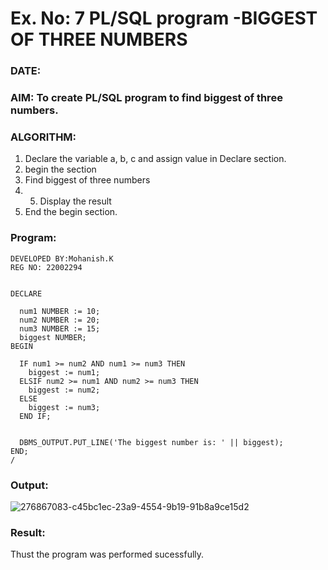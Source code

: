 # Ex. No: 7 PL/SQL program -BIGGEST OF THREE NUMBERS  
### DATE: 
### AIM: To create PL/SQL program to find biggest of three numbers.

### ALGORITHM:
1. Declare the variable a, b, c and assign value in Declare section.
2. begin the section
3. Find biggest of three numbers 
4. 5. Display the result 
6. End the begin section.

### Program:
```
DEVELOPED BY:Mohanish.K
REG NO: 22002294
```
```

DECLARE
  
  num1 NUMBER := 10; 
  num2 NUMBER := 20; 
  num3 NUMBER := 15;
  biggest NUMBER;
BEGIN
  
  IF num1 >= num2 AND num1 >= num3 THEN
    biggest := num1;
  ELSIF num2 >= num1 AND num2 >= num3 THEN
    biggest := num2;
  ELSE
    biggest := num3;
  END IF;


  DBMS_OUTPUT.PUT_LINE('The biggest number is: ' || biggest);
END;
/
```
### Output:




![276867083-c45bc1ec-23a9-4554-9b19-91b8a9ce15d2](https://github.com/prithviraj5703/DBMS/assets/121418418/cafbf289-9ac7-4410-8104-4b14b9f84c33)



### Result:
Thust the program was performed sucessfully.
